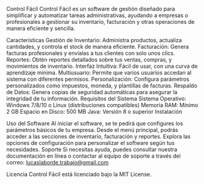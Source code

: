 Control Fácil
Control Fácil es un software de gestión diseñado para simplificar y automatizar tareas administrativas, ayudando a empresas o profesionales a gestionar su inventario, facturación y otras operaciones de manera eficiente y sencilla.

Características
Gestión de Inventario: Administra productos, actualiza cantidades, y controla el stock de manera eficiente.
Facturación: Genera facturas profesionales y envíalas a tus clientes con solo unos clics.
Reportes: Obtén reportes detallados sobre tus ventas, compras, y movimientos de inventario.
Interfaz Intuitiva: Fácil de usar, con una curva de aprendizaje mínima.
Multiusuario: Permite que varios usuarios accedan al sistema con diferentes permisos.
Personalización: Configura parámetros personalizados como impuestos, moneda, y plantillas de facturas.
Respaldo de Datos: Genera copias de seguridad automáticas para asegurar la integridad de tu información.
Requisitos del Sistema
Sistema Operativo: Windows 7/8/10 o Linux (distribuciones compatibles)
Memoria RAM: Mínimo 2 GB
Espacio en Disco: 500 MB
Java: Versión 8 o superior
Instalación


Uso del Software
Al iniciar el software, se te pedirá que configures los parámetros básicos de tu empresa.
Desde el menú principal, podrás acceder a las secciones de inventario, facturación y reportes.
Explora las opciones de configuración para personalizar el software según tus necesidades.
Soporte
Si necesitas ayuda, puedes consultar nuestra documentación en línea o contactar al equipo de soporte a través del correo: lucaslaborde.trabajo@gmail.com

Licencia
Control Fácil está licenciado bajo la MIT License.
